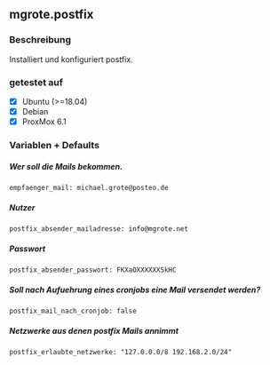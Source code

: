 ## mgrote.postfix

### Beschreibung
Installiert und konfiguriert postfix.

### getestet auf
- [x] Ubuntu (>=18.04)
- [x] Debian
- [x] ProxMox 6.1

### Variablen + Defaults
##### Wer soll die Mails bekommen.
``empfaenger_mail: michael.grote@posteo.de``
##### Nutzer
``postfix_absender_mailadresse: info@mgrote.net``
##### Passwort
``postfix_absender_passwort: FKXaOXXXXXX5kHC``
##### Soll nach Aufuehrung eines cronjobs eine Mail versendet werden?
``postfix_mail_nach_cronjob: false``
##### Netzwerke aus denen postfix Mails annimmt
``postfix_erlaubte_netzwerke: "127.0.0.0/8 192.168.2.0/24"``
